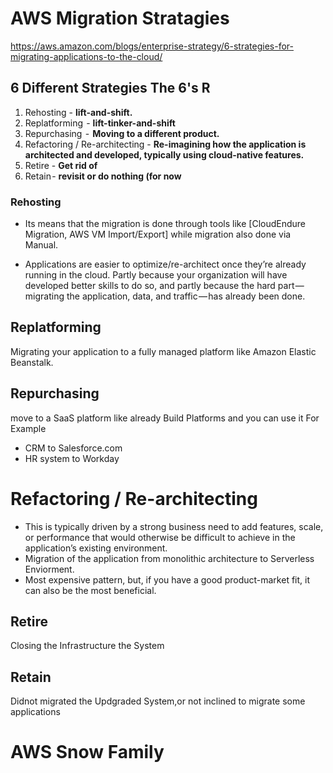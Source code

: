 # AWS Migration Stratagies
https://aws.amazon.com/blogs/enterprise-strategy/6-strategies-for-migrating-applications-to-the-cloud/
## 6 Different Strategies The 6's R
1. Rehosting - **lift-and-shift.**
2. Replatforming  - **lift-tinker-and-shift**
3. Repurchasing  -  **Moving to a different product.**
4. Refactoring / Re-architecting - **Re-imagining how the application is architected and developed, typically using cloud-native features.**
5. Retire - **Get rid of**
6. Retain - **revisit or do nothing (for now**

### Rehosting
- Its means that the migration is done through tools like  [CloudEndure Migration, AWS VM Import/Export] while migration also done via Manual.

- Applications are easier to optimize/re-architect once they’re already running in the cloud. Partly because your organization will have developed better skills to do so, and partly because the hard part — migrating the application, data, and traffic — has already been done.

## Replatforming 
Migrating your application to a fully managed platform like Amazon Elastic Beanstalk.

##  Repurchasing
move to a SaaS platform like already Build Platforms and you can use it
For Example
- CRM to Salesforce.com
- HR system to Workday
# Refactoring / Re-architecting
- This is typically driven by a strong business need to add features, scale, or performance that would otherwise be difficult to achieve in the application’s existing environment.
- Migration of the application from monolithic architecture to Serverless Enviorment.
- Most expensive pattern, but, if you have a good product-market fit, it can also be the most beneficial.

## Retire
Closing the Infrastructure the System

## Retain
Didnot migrated the Updgraded System,or not inclined to migrate some applications


#  AWS Snow Family

